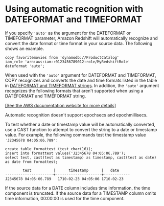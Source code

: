 # Using automatic recognition with DATEFORMAT and TIMEFORMAT<a name="automatic-recognition"></a>

If you specify `'auto'` as the argument for the DATEFORMAT or TIMEFORMAT parameter, Amazon Redshift will automatically recognize and convert the date format or time format in your source data\. The following shows an example\.

```
copy favoritemovies from 'dynamodb://ProductCatalog' 
iam_role 'arn:aws:iam::0123456789012:role/MyRedshiftRole'
dateformat 'auto';
```

When used with the `'auto'` argument for DATEFORMAT and TIMEFORMAT, COPY recognizes and converts the date and time formats listed in the table in [ DATEFORMAT and TIMEFORMAT strings](r_DATEFORMAT_and_TIMEFORMAT_strings.md)\. In addition, the `'auto'` argument recognizes the following formats that aren't supported when using a DATEFORMAT and TIMEFORMAT string\.

[\[See the AWS documentation website for more details\]](http://docs.aws.amazon.com/redshift/latest/dg/automatic-recognition.html)

Automatic recognition doesn't support epochsecs and epochmillisecs\.

To test whether a date or timestamp value will be automatically converted, use a CAST function to attempt to convert the string to a date or timestamp value\. For example, the following commands test the timestamp value `'J2345678 04:05:06.789'`:

```
create table formattest (test char(16));
insert into formattest values('J2345678 04:05:06.789');
select test, cast(test as timestamp) as timestamp, cast(test as date) as date from formattest;

        test          |      timestamp      |	date
----------------------+---------------------+------------
J2345678 04:05:06.789   1710-02-23 04:05:06	1710-02-23
```

If the source data for a DATE column includes time information, the time component is truncated\. If the source data for a TIMESTAMP column omits time information, 00:00:00 is used for the time component\.